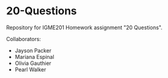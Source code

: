 # 20-Questions
Repository for IGME201 Homework assignment "20 Questions".

Collaborators:
  - Jayson Packer
  - Mariana Espinal
  - Olivia Gauthier
  - Pearl Walker
